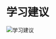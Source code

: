# 学习建议

![学习建议](https://vkceyugu.cdn.bspapp.com/VKCEYUGU-62b18dba-ec2e-4095-a3cc-99e4faf04471/cedd35e3-a485-4619-9308-bbab7948109e.png)